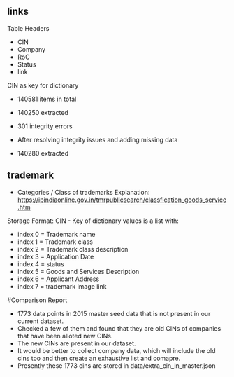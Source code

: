 ## links

Table Headers
* CIN 
* Company
* RoC
* Status
* link

CIN as key for dictionary
* 140581 items in total

* 140250 extracted
* 301 integrity errors

* After resolving integrity issues and adding missing data
* 140280 extracted




## trademark
 * Categories / Class of trademarks Explanation: https://ipindiaonline.gov.in/tmrpublicsearch/classfication_goods_service.htm

Storage Format:
CIN - Key of dictionary
values is a list with:
* index 0 = Trademark name
* index 1 = Trademark class
* index 2 = Trademark class description
* index 3 = Application Date
* index 4 = status
* index 5  = Goods and Services Description
* index 6  = Applicant Address
* index 7 = trademark image link


#Comparison Report

* 1773 data points in 2015 master seed data that is not present in our current dataset.
* Checked a few of them and found that they are old CINs of companies that have been alloted new CINs.
* The new CINs are present in our dataset.
* It would be better to collect company data, which will include the old cins too and then create an exhaustive list and comapre.
* Presently these 1773 cins are stored in data/extra_cin_in_master.json